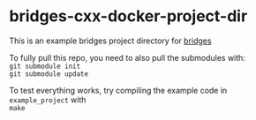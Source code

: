 # bridges-cxx-docker-project-dir
This is an example bridges project directory for [bridges](http://bridgesuncc.github.io/)

To fully pull this repo, you need to also pull the submodules with:  
`git submodule init`  
`git submodule update`  

To test everything works, try compiling the example code in `example_project` with  
`make`


